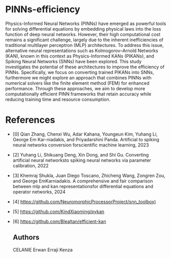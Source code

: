 # PINNs-efficiency

Physics-Informed Neural Networks (PINNs) have emerged as powerful tools for solving differential equations by embedding physical laws into the loss function of deep neural networks. However, their high computational cost remains a significant challenge, largely due to the inherent inefficiencies of traditional multilayer perceptron (MLP) architectures. To address this issue, alternative neural representations such as Kolmogorov–Arnold Networks (KAN), known in this context as Physics-Informed KANs (PIKANs), and Spiking Neural Networks (SNNs) have been explored. This study investigates the potential of these architectures to improve the efficiency of PINNs. Specifically, we focus on converting trained PIKANs into SNNs, furthermore we might explore an approach that combines PINNs with numerical solvers like the finite element method (FEM) for enhanced performance. Through these approaches, we aim to develop more computationally efficient PINN frameworks that retain accuracy while reducing training time and resource consumption.



# References
- [0] Qian  Zhang,  Chenxi  Wu,  Adar  Kahana,  Youngeun  Kim,  Yuhang  Li,  George  Em  Kar-niadakis,  and  Priyadarshini  Panda.   Artificial  to  spiking  neural  networks  conversion  forscientific machine learning, 2023
- [2] Yuhang Li, Shikuang Deng, Xin Dong, and Shi Gu.  Converting artificial neural networksto spiking neural networks via parameter calibration, 2022
- [3] Khemraj  Shukla,  Juan  Diego  Toscano,  Zhicheng  Wang,  Zongren  Zou,  and  George  EmKarniadakis.  A comprehensive and fair comparison between mlp and kan representationsfor differential equations and operator networks, 2024
- [4] [https://github.com/NeuromorphicProcessorProject/snn_toolbox)](https://github.com/NeuromorphicProcessorProject/snn_toolbox)
- [5] https://github.com/KindXiaoming/pykan
- [6] https://github.com/Blealtan/efficient-kan


  ## Authors
  CELANIE Erwan
  Erraji Kenza
